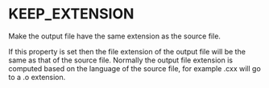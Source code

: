   

# KEEP_EXTENSION  
Make the output file have the same extension as the source file.  

If this property is set then the file extension of the output file
will be the same as that of the source file.  Normally the output file
extension is computed based on the language of the source file, for
example .cxx will go to a .o extension.  

